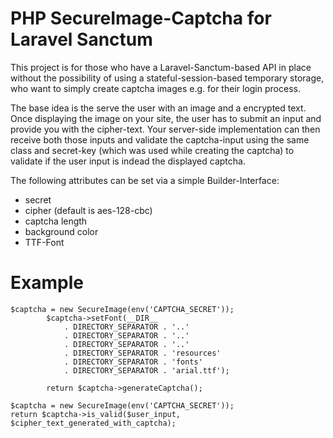 # PHP SecureImage-Captcha for Laravel Sanctum

This project is for those who have a Laravel-Sanctum-based API in place without the possibility of using a stateful-session-based temporary storage, who want to simply create captcha images e.g. for their login process.

The base idea is the serve the user with an image and a encrypted text. Once displaying the image on your site, the user has to submit an input and provide you with the cipher-text. Your server-side implementation can then receive both those inputs and validate the captcha-input using the same class and secret-key (which was used while creating the captcha) to validate if the user input is indead the displayed captcha.

The following attributes can be set via a simple Builder-Interface:
- secret
- cipher (default is aes-128-cbc)
- captcha length
- background color
- TTF-Font

# Example
```
$captcha = new SecureImage(env('CAPTCHA_SECRET'));
        $captcha->setFont(__DIR__
            . DIRECTORY_SEPARATOR . '..'
            . DIRECTORY_SEPARATOR . '..'
            . DIRECTORY_SEPARATOR . '..'
            . DIRECTORY_SEPARATOR . 'resources'
            . DIRECTORY_SEPARATOR . 'fonts'
            . DIRECTORY_SEPARATOR . 'arial.ttf');

        return $captcha->generateCaptcha();
```

```
$captcha = new SecureImage(env('CAPTCHA_SECRET'));
return $captcha->is_valid($user_input, $cipher_text_generated_with_captcha);
```



